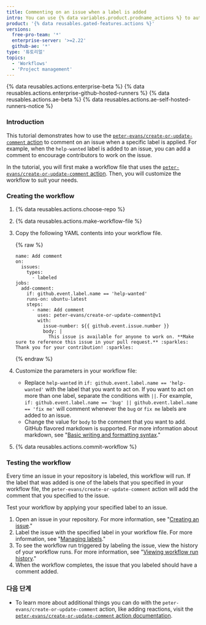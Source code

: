 ```yaml
---
title: Commenting on an issue when a label is added
intro: You can use {% data variables.product.prodname_actions %} to automatically comment on issues when a specific label is applied.
product: '{% data reusables.gated-features.actions %}'
versions:
  free-pro-team: '*'
  enterprise-server: '>=2.22'
  github-ae: '*'
type: '튜토리얼'
topics:
  - 'Workflows'
  - 'Project management'
---
```


{% data reusables.actions.enterprise-beta %}
{% data reusables.actions.enterprise-github-hosted-runners %}
{% data reusables.actions.ae-beta %}
{% data reusables.actions.ae-self-hosted-runners-notice %}

### Introduction

This tutorial demonstrates how to use the [`peter-evans/create-or-update-comment` action](https://github.com/marketplace/actions/create-or-update-comment) to comment on an issue when a specific label is applied. For example, when the `help-wanted` label is added to an issue, you can add a comment to encourage contributors to work on the issue.

In the tutorial, you will first make a workflow file that uses the [`peter-evans/create-or-update-comment` action](https://github.com/marketplace/actions/create-or-update-comment). Then, you will customize the workflow to suit your needs.

### Creating the workflow

1. {% data reusables.actions.choose-repo %}
2. {% data reusables.actions.make-workflow-file %}
3. Copy the following YAML contents into your workflow file.

    {% raw %}
    ```yaml{:copy}
    name: Add comment
    on:
      issues:
        types:
          - labeled
    jobs:
      add-comment:
        if: github.event.label.name == 'help-wanted'
        runs-on: ubuntu-latest
        steps:
          - name: Add comment
            uses: peter-evans/create-or-update-comment@v1
            with:
              issue-number: ${{ github.event.issue.number }}
              body: |
                This issue is available for anyone to work on. **Make sure to reference this issue in your pull request.** :sparkles: Thank you for your contribution! :sparkles:
    ```
    {% endraw %}
4. Customize the parameters in your workflow file:
   - Replace `help-wanted` in `if: github.event.label.name == 'help-wanted'` with the label that you want to act on. If you want to act on more than one label, separate the conditions with `||`. For example, `if: github.event.label.name == 'bug' || github.event.label.name == 'fix me'` will comment whenever the `bug` or `fix me` labels are added to an issue.
   - Change the value for `body` to the comment that you want to add. GitHub flavored markdown is supported. For more information about markdown, see "[Basic writing and formatting syntax](/github/writing-on-github/basic-writing-and-formatting-syntax)."
5. {% data reusables.actions.commit-workflow %}

### Testing the workflow

Every time an issue in your repository is labeled, this workflow will run. If the label that was added is one of the labels that you specified in your workflow file, the `peter-evans/create-or-update-comment` action will add the comment that you specified to the issue.

Test your workflow by applying your specified label to an issue.

1. Open an issue in your repository. For more information, see "[Creating an issue](/github/managing-your-work-on-github/creating-an-issue)."
2. Label the issue with the specified label in your workflow file. For more information, see "[Managing labels](/github/managing-your-work-on-github/managing-labels#applying-labels-to-issues-and-pull-requests)."
3. To see the workflow run triggered by labeling the issue, view the history of your workflow runs. For more information, see "[Viewing workflow run history](/actions/managing-workflow-runs/viewing-workflow-run-history)."
4. When the workflow completes, the issue that you labeled should have a comment added.

### 다음 단계

- To learn more about additional things you can do with the `peter-evans/create-or-update-comment` action, like adding reactions, visit the [`peter-evans/create-or-update-comment` action documentation](https://github.com/marketplace/actions/create-or-update-comment).
